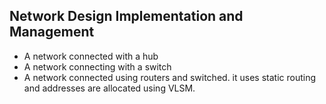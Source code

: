 ## Network Design Implementation and Management
 
- A network connected with a hub
- A network connecting with a switch
- A network connected using routers and switched. it uses static routing and addresses are allocated using VLSM.
